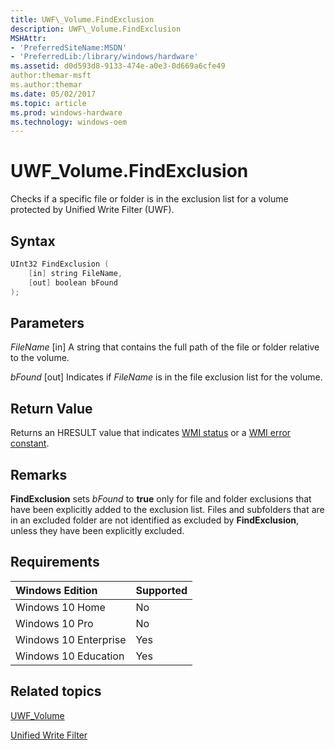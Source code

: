 ```yaml
---
title: UWF\_Volume.FindExclusion
description: UWF\_Volume.FindExclusion
MSHAttr:
- 'PreferredSiteName:MSDN'
- 'PreferredLib:/library/windows/hardware'
ms.assetid: d0d593d8-9133-474e-a0e3-0d669a6cfe49
author:themar-msft
ms.author:themar
ms.date: 05/02/2017
ms.topic: article
ms.prod: windows-hardware
ms.technology: windows-oem
---
```

# UWF\_Volume.FindExclusion

Checks if a specific file or folder is in the exclusion list for a volume protected by Unified Write Filter (UWF).

## Syntax

```powershell
UInt32 FindExclusion (
    [in] string FileName,
    [out] boolean bFound 
);
```

## Parameters

<a href="" id="filename"></a>*FileName*
\[in\] A string that contains the full path of the file or folder relative to the volume.

<a href="" id="bfound"></a>*bFound*
\[out\] Indicates if *FileName* is in the file exclusion list for the volume.

## Return Value

Returns an HRESULT value that indicates [WMI status](http://go.microsoft.com/fwlink/p/?LinkID=208318) or a [WMI error constant](http://go.microsoft.com/fwlink/p/?LinkID=208317).

## Remarks

**FindExclusion** sets *bFound* to **true** only for file and folder exclusions that have been explicitly added to the exclusion list. Files and subfolders that are in an excluded folder are not identified as excluded by **FindExclusion**, unless they have been explicitly excluded.

## Requirements

| Windows Edition       | Supported |
|:----------------------|:----------|
| Windows 10 Home       | No        |
| Windows 10 Pro        | No        |
| Windows 10 Enterprise | Yes       |
| Windows 10 Education  | Yes       |

## Related topics

[UWF\_Volume](uwf-volume.md)

[Unified Write Filter](unified-write-filter.md)
